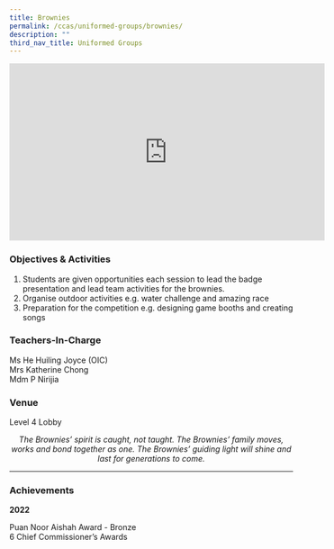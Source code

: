 ```yaml
---
title: Brownies
permalink: /ccas/uniformed-groups/brownies/
description: ""
third_nav_title: Uniformed Groups
---
```

<iframe allowfullscreen="" allow="accelerometer; autoplay; clipboard-write; encrypted-media; gyroscope; picture-in-picture; web-share" frameborder="0" title="YouTube video player" src="https://www.youtube.com/embed/S9ixAhPj0hE?si=TA04xxFSOl6Hx6gz" height="315" width="560"></iframe>

### Objectives &amp; Activities

1.  Students are given opportunities each session to lead the badge presentation and lead team activities for the brownies.
2.  Organise outdoor activities e.g. water challenge and amazing race
3.  Preparation for the competition e.g. designing game booths and creating songs

### Teachers-In-Charge

Ms He Huiling Joyce (OIC) <br>
Mrs Katherine Chong <br>
Mdm P Nirijia

### Venue

Level 4 Lobby

<center><i>The Brownies’ spirit is caught, not taught. The Brownies’ family moves, works and bond together as one. The Brownies’ guiding light will shine and last for generations to come.</i></center>

***

### Achievements

**2022**

Puan Noor Aishah Award - Bronze <br>
6 Chief Commissioner’s Awards